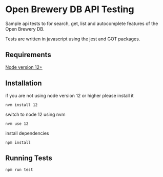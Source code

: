 # Open Brewery DB API Testing
Sample api tests to for search, get, list and autocomplete features of the Open Brewery DB.

Tests are written in javascript using the jest and GOT packages.
## Requirements
[Node version 12+](https://nodejs.org/en/)

## Installation
if you are not using node version 12 or higher please install it


`nvm install 12`

switch to node 12 using nvm

`nvm use 12`

install dependencies

`npm install`


## Running Tests
`npm run test`
